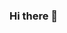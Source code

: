 ### Hi there 👋

<!--
**anhelus/anhelus** is a ✨ _special_ ✨ repository because its `README.md` (this file) appears on your GitHub profile.

Here are some ideas to get you started:

- 🔭 I’m currently working on ...
- 🌱 I’m currently learning ...
- 👯 I’m looking to collaborate on ...
- 🤔 I’m looking for help with ...
- 💬 Ask me about ...
- 📫 How to reach me: ...
- 😄 Pronouns: ...
- ⚡ Fun fact: ...


[![Anurag's github stats](https://github-readme-stats.vercel.app/api?username=anhelus)](https://github.com/anuraghazra/github-readme-stats)

[![Top Langs](https://github-readme-stats.vercel.app/api/top-langs/?username=anhelus)](https://github.com/anuraghazra/github-readme-stats)

-->

